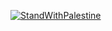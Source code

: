 [![StandWithPalestine](https://raw.githubusercontent.com/PierceLBrooks/support-palestine-banner/master/StandWithPalestine.svg)](https://github.com/PierceLBrooks/support-palestine-banner/blob/master/Markdown-pages/Support.md)
